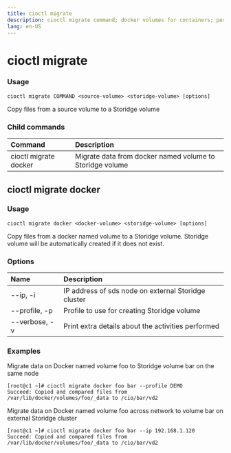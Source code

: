 ```yaml
---
title: cioctl migrate
description: cioctl migrate command; docker volumes for containers; persistent volumes for pods
lang: en-US
---
```


# cioctl migrate

<h3>Usage</h3>

`cioctl migrate COMMAND <source-volume> <storidge-volume> [options]`

Copy files from a source volume to a Storidge volume

<h3>Child commands</h3>

| Command               | Description                                                |
|:----------------------|:-----------------------------------------------------------|
| cioctl migrate docker | Migrate data from docker named volume to Storidge volume   |


## cioctl migrate docker

<h3>Usage</h3>

`cioctl migrate docker <docker-volume> <storidge-volume> [options]`

Copy files from a docker named volume to a Storidge volume. Storidge volume will be automatically created if it does not exist.

<h3>Options</h3>

| Name             | Description                                          |
|:-----------------|:-----------------------------------------------------|
| --ip, -i         | IP address of sds node on external Storidge cluster  |
| --profile, -p    | Profile to use for creating Storidge volume          |
| --verbose, -v    | Print extra details about the activities performed   |

<h3>Examples</h3>

Migrate data on Docker named volume foo to Storidge volume bar on the same node
```
[root@c1 ~]# cioctl migrate docker foo bar --profile DEMO
Succeed: Copied and compared files from /var/lib/docker/volumes/foo/_data to /cio/bar/vd2
```

Migrate data on Docker named volume foo across network to volume bar on external Storidge cluster
```
[root@c1 ~]# cioctl migrate docker foo bar --ip 192.168.1.120
Succeed: Copied and compared files from /var/lib/docker/volumes/foo/_data to /cio/bar/vd2
```
